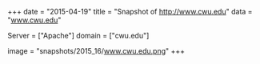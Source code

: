 
+++
date = "2015-04-19"
title = "Snapshot of http://www.cwu.edu"
data = "www.cwu.edu"

Server = ["Apache"]
domain = ["cwu.edu"]

  image = "snapshots/2015_16/www.cwu.edu.png"
+++
#
